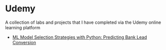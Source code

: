 # Udemy
A collection of labs and projects that I have completed via the Udemy online learning platform

- [ML Model Selection Strategies with Python: Predicting Bank Lead Conversion
](https://github.com/jingle77/Data-Science-Portfolio/tree/bfe8c129b4751eb42defbf2516aff0dd508f55d7/Udemy/ML%20Model%20Selection%20Strategies%20with%20Python%3A%20Predicting%20Bank%20Lead%20Conversion)
